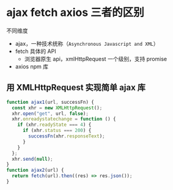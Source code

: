# ajax fetch axios 三者的区别

不同维度

- ajax，一种技术统称（`Asynchronous Javascript and XML`）
- fetch 具体的 API
  - 浏览器原生 api，xmlHttpRequest 一个级别，支持 promise
- axios npm 库

## 用 XMLHttpRequest 实现简单 ajax 库

```js
function ajax1(url, successFn) {
  const xhr = new XMLHttpRequest();
  xhr.open("get", url, false);
  xhr.onreadystatechange = function () {
    if (xhr.readyState === 4) {
      if (xhr.status === 200) {
        successFn(xhr.responseText);
      }
    }
  };
  xhr.send(null);
}
function ajax2(url) {
  return fetch(url).then((res) => res.json());
}
```
